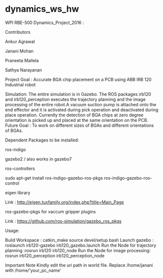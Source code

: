 # dynamics_ws_hw

WPI RBE-500 Dynamics_Project_2016 :

Contributors

Ankur Agrawal

Janani Mohan

Praneeta Mallela

Sathya Narayanan

Project Goal : Accurate BGA chip placement on a PCB using ABB IRB 120 Industrial robot

Simulation: The entire simulation is in Gazebo. The ROS packages irb120 and irb120_perception executes the trajectory planning and the image processing of the entire robot.A vacuum suction pump is attached onto the end effector and it is activated during pick operation and deactivated during place operation. Currently the detection of BGA chips at zero degree orientation is picked up and placed at the same orientation on the PCB. Future Goal : To work on different sizes of BGAs and different orientations of BGAs.

Dependent Packages to be installed:

ros-indigo

gazebo2 / also works in gazebo7

ros-controllers

sudo apt-get install ros-indigo-gazebo-ros-pkgs ros-indigo-gazebo-ros-control

eigen library

Link : http://eigen.tuxfamily.org/index.php?title=Main_Page

ros-gazebo-pkgs for vaccum gripper plugins

Link : https://github.com/ros-simulation/gazebo_ros_pkgs

Usage:

Build Workspace : catkin_make
source devel/setup.bash
Launch gazebo : roslaunch irb120-gazebo irb120_gazebo.launch
Run the Node for trajectory planning :rosrun irb120 irb120_node
Run the Node for image processing: rosrun irb120_perception irb120_perception_node

Important Note
Kindly edit the uri path in world file. Replace /home/janani with /home/'your_pc_name'
